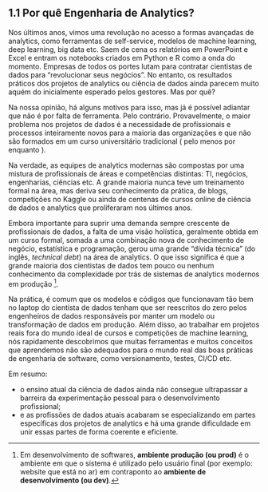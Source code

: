 ## 1.1 Por quê Engenharia de Analytics?

Nos últimos anos, vimos uma revolução no acesso a formas avançadas de analytics, como ferramentas de self-service, modelos de machine learning, deep learning, big data etc. Saem de cena os relatórios em PowerPoint e Excel e entram os notebooks criados em Python e R como a onda do momento. Empresas de todos os portes lutam para contratar cientistas de dados para “revolucionar seus negócios”. No entanto, os resultados práticos dos projetos de analytics  ou ciência de dados ainda parecem muito aquém do inicialmente esperado pelos gestores. Mas por quê?

Na nossa opinião, há alguns motivos para isso, mas já é possível adiantar que não é por falta de ferramenta. Pelo contrário. Provavelmente, o maior problema nos projetos de dados é a necessidade de profissionais e processos inteiramente novos para a maioria das organizações e que não são formados em um curso universitário  tradicional ( pelo menos por enquanto ). 

Na verdade, as equipes de analytics modernas são compostas por uma mistura de profissionais de áreas e competências distintas: TI, negócios, engenharias, ciências etc. A grande maioria nunca teve um treinamento formal na área, mas deriva seu conhecimento da prática, de blogs, competições no Kaggle ou ainda de centenas de cursos online de ciência de dados e analytics que proliferaram nos últimos anos.

Embora importante para suprir uma demanda sempre crescente de profissionais de dados, a falta de uma visão holística, geralmente obtida em um curso formal, somada a uma combinação nova de conhecimento de negócio, estatística e programação, gerou uma grande “dívida técnica” (do inglês, *technical debt*)  na área de analytics. O que isso significa é que a grande maioria dos cientistas de dados tem pouco ou nenhum conhecimento da complexidade por trás de sistemas de analytics modernos em produção [^label1]. 

Na prática, é comum que os modelos e códigos que funcionavam tão bem no laptop do cientista de dados tenham que ser reescritos do zero pelos engenheiros de dados responsáveis por manter um modelo ou transformação de dados em produção. Além disso, ao trabalhar em projetos reais fora do mundo ideal de cursos e competições de machine learning, nós rapidamente descobrimos que muitas ferramentas e muitos conceitos que aprendemos não são adequados para o mundo real das boas práticas de engenharia de software, como versionamento, testes, CI/CD etc. 

Em resumo: 

*  o ensino atual da ciência de dados ainda não consegue ultrapassar a barreira da experimentação pessoal para o desenvolvimento profissional;
* e as profissões de dados atuais acabaram se especializando em partes específicas dos projetos de analytics e há uma grande dificuldade em unir essas partes de forma coerente e eficiente.


[^label1]: Em desenvolvimento de softwares, **ambiente produção (ou prod)** é o ambiente em que o sistema é utilizado pelo usuário final (por exemplo: website que está no ar) em contraponto ao **ambiente de desenvolvimento (ou dev)**.

